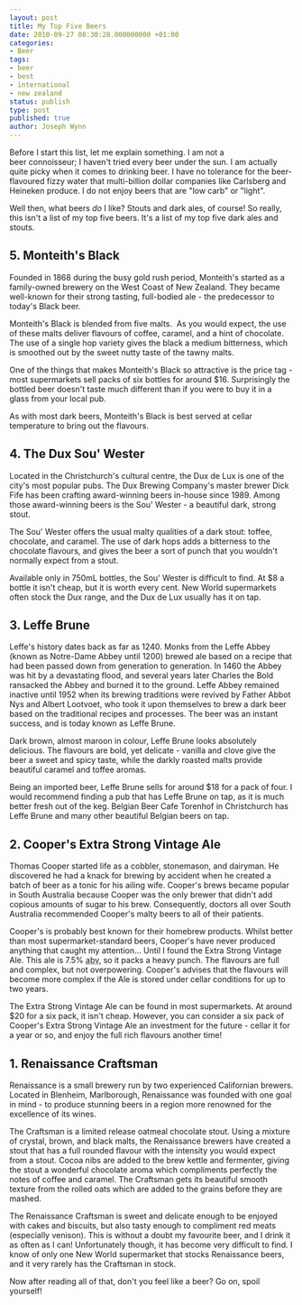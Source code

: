 ```yaml
---
layout: post
title: My Top Five Beers
date: 2010-09-27 08:30:28.000000000 +01:00
categories:
- Beer
tags:
- beer
- best
- international
- new zealand
status: publish
type: post
published: true
author: Joseph Wynn
---
```


Before I start this list, let me explain something. I am not a beer connoisseur; I haven't tried every beer under the sun. I am actually quite picky when it comes to drinking beer. I have no tolerance for the beer-flavoured fizzy water that multi-billion dollar companies like Carlsberg and Heineken produce. I do not enjoy beers that are "low carb" or "light".

Well then, what beers _do_ I like? Stouts and dark ales, of course! So really, this isn't a list of my top five beers. It's a list of my top five dark ales and stouts.<!--more-->

## 5. Monteith's Black

Founded in 1868 during the busy gold rush period, Monteith's started as a family-owned brewery on the West Coast of New Zealand. They became well-known for their strong tasting, full-bodied ale - the predecessor to today's Black beer.

Monteith's Black is blended from five malts.  As you would expect, the use of these malts deliver flavours of coffee, caramel, and a hint of chocolate. The use of a single hop variety gives the black a medium bitterness, which is smoothed out by the sweet nutty taste of the tawny malts.

One of the things that makes Monteith's Black so attractive is the price tag - most supermarkets sell packs of six bottles for around $16. Surprisingly the bottled beer doesn't taste much different than if you were to buy it in a glass from your local pub.

As with most dark beers, Monteith's Black is best served at cellar temperature to bring out the flavours.

## **4. The Dux Sou' Wester**

Located in the Christchurch's cultural centre, the Dux de Lux is one of the city's most popular pubs. The Dux Brewing Company's master brewer Dick Fife has been crafting award-winning beers in-house since 1989. Among those award-winning beers is the Sou' Wester - a beautiful dark, strong stout.

The Sou' Wester offers the usual malty qualities of a dark stout: toffee, chocolate, and caramel. The use of dark hops adds a bitterness to the chocolate flavours, and gives the beer a sort of punch that you wouldn't normally expect from a stout.

Available only in 750mL bottles, the Sou' Wester is difficult to find. At $8 a bottle it isn't cheap, but it is worth every cent. New World supermarkets often stock the Dux range, and the Dux de Lux usually has it on tap.

## 3. Leffe Brune

Leffe's history dates back as far as 1240. Monks from the Leffe Abbey (known as Notre-Dame Abbey until 1200) brewed ale based on a recipe that had been passed down from generation to generation. In 1460 the Abbey was hit by a devastating flood, and several years later Charles the Bold ransacked the Abbey and burned it to the ground. Leffe Abbey remained inactive until 1952 when its brewing traditions were revived by Father Abbot Nys and Albert Lootvoet, who took it upon themselves to brew a dark beer based on the traditional recipes and processes. The beer was an instant success, and is today known as Leffe Brune.

Dark brown, almost maroon in colour, Leffe Brune looks absolutely delicious. The flavours are bold, yet delicate - vanilla and clove give the beer a sweet and spicy taste, while the darkly roasted malts provide beautiful caramel and toffee aromas.

Being an imported beer, Leffe Brune sells for around $18 for a pack of four. I would recommend finding a pub that has Leffe Brune on tap, as it is much better fresh out of the keg. Belgian Beer Cafe Torenhof in Christchurch has Leffe Brune and many other beautiful Belgian beers on tap.

## 2. Cooper's Extra Strong Vintage Ale

Thomas Cooper started life as a cobbler, stonemason, and dairyman. He discovered he had a knack for brewing by accident when he created a batch of beer as a tonic for his ailing wife. Cooper's brews became popular in South Australia because Cooper was the only brewer that didn't add copious amounts of sugar to his brew. Consequently, doctors all over South Australia recommended Cooper's malty beers to all of their patients.

Cooper's is probably best known for their homebrew products. Whilst better than most supermarket-standard beers, Cooper's have never produced anything that caught my attention... Until I found the Extra Strong Vintage Ale. This ale is 7.5% <abbr title="Alcohol by Volume">abv</abbr>, so it packs a heavy punch. The flavours are full and complex, but not overpowering. Cooper's advises that the flavours will become more complex if the Ale is stored under cellar conditions for up to two years.

The Extra Strong Vintage Ale can be found in most supermarkets. At around $20 for a six pack, it isn't cheap. However, you can consider a six pack of Cooper's Extra Strong Vintage Ale an investment for the future - cellar it for a year or so, and enjoy the full rich flavours another time!

## **1. Renaissance Craftsman**

Renaissance is a small brewery run by two experienced Californian brewers. Located in Blenheim, Marlborough, Renaissance was founded with one goal in mind - to produce stunning beers in a region more renowned for the excellence of its wines.

The Craftsman is a limited release oatmeal chocolate stout. Using a mixture of crystal, brown, and black malts, the Renaissance brewers have created a stout that has a full rounded flavour with the intensity you would expect from a stout. Cocoa nibs are added to the brew kettle and fermenter, giving the stout a wonderful chocolate aroma which compliments perfectly the notes of coffee and caramel. The Craftsman gets its beautiful smooth texture from the rolled oats which are added to the grains before they are mashed.

The Renaissance Craftsman is sweet and delicate enough to be enjoyed with cakes and biscuits, but also tasty enough to compliment red meats (especially venison). This is without a doubt my favourite beer, and I drink it as often as I can! Unfortunately though, it has become very difficult to find. I know of only one New World supermarket that stocks Renaissance beers, and it very rarely has the Craftsman in stock.

Now after reading all of that, don't you feel like a beer? Go on, spoil yourself!
